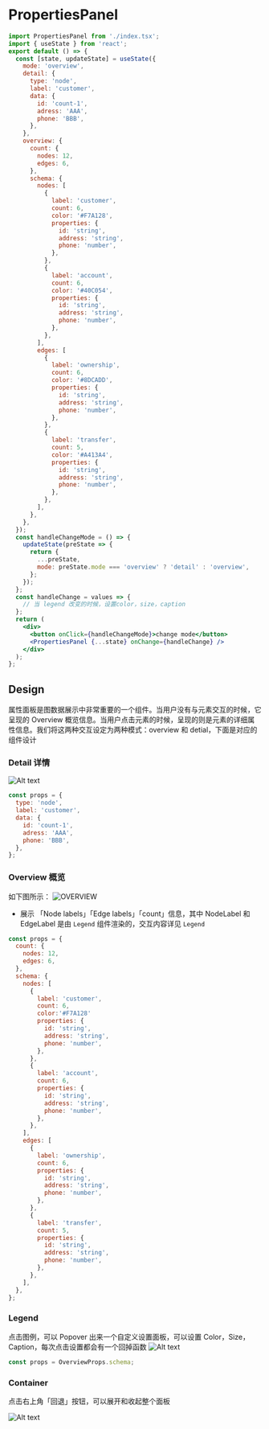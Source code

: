 # PropertiesPanel

```jsx
import PropertiesPanel from './index.tsx';
import { useState } from 'react';
export default () => {
  const [state, updateState] = useState({
    mode: 'overview',
    detail: {
      type: 'node',
      label: 'customer',
      data: {
        id: 'count-1',
        adress: 'AAA',
        phone: 'BBB',
      },
    },
    overview: {
      count: {
        nodes: 12,
        edges: 6,
      },
      schema: {
        nodes: [
          {
            label: 'customer',
            count: 6,
            color: '#F7A128',
            properties: {
              id: 'string',
              address: 'string',
              phone: 'number',
            },
          },
          {
            label: 'account',
            count: 6,
            color: '#40C054',
            properties: {
              id: 'string',
              address: 'string',
              phone: 'number',
            },
          },
        ],
        edges: [
          {
            label: 'ownership',
            count: 6,
            color: '#8DCADD',
            properties: {
              id: 'string',
              address: 'string',
              phone: 'number',
            },
          },
          {
            label: 'transfer',
            count: 5,
            color: '#A413A4',
            properties: {
              id: 'string',
              address: 'string',
              phone: 'number',
            },
          },
        ],
      },
    },
  });
  const handleChangeMode = () => {
    updateState(preState => {
      return {
        ...preState,
        mode: preState.mode === 'overview' ? 'detail' : 'overview',
      };
    });
  };
  const handleChange = values => {
    // 当 legend 改变的时候，设置color，size，caption
  };
  return (
    <div>
      <button onClick={handleChangeMode}>change mode</button>
      <PropertiesPanel {...state} onChange={handleChange} />
    </div>
  );
};
```

## Design

属性面板是图数据展示中非常重要的一个组件。当用户没有与元素交互的时候，它呈现的 Overview 概览信息。当用户点击元素的时候，呈现的则是元素的详细属性信息。我们将这两种交互设定为两种模式：overview 和 detial，下面是对应的组件设计

### Detail 详情

![Alt text](./images/node-properties.png)

```jsx | pure
const props = {
  type: 'node',
  label: 'customer',
  data: {
    id: 'count-1',
    adress: 'AAA',
    phone: 'BBB',
  },
};
```

### Overview 概览

如下图所示：
![OVERVIEW](./images/overview.png)

- 展示 「Node labels」「Edge labels」「count」信息，其中 NodeLabel 和 EdgeLabel 是由 `Legend` 组件渲染的，交互内容详见 `Legend`

```jsx | pure
const props = {
  count: {
    nodes: 12,
    edges: 6,
  },
  schema: {
    nodes: [
      {
        label: 'customer',
        count: 6,
        color:'#F7A128'
        properties: {
          id: 'string',
          address: 'string',
          phone: 'number',
        },
      },
      {
        label: 'account',
        count: 6,
        properties: {
          id: 'string',
          address: 'string',
          phone: 'number',
        },
      },
    ],
    edges: [
      {
        label: 'ownership',
        count: 6,
        properties: {
          id: 'string',
          address: 'string',
          phone: 'number',
        },
      },
      {
        label: 'transfer',
        count: 5,
        properties: {
          id: 'string',
          address: 'string',
          phone: 'number',
        },
      },
    ],
  },
};
```

### Legend

点击图例，可以 Popover 出来一个自定义设置面板，可以设置 Color，Size，Caption，每次点击设置都会有一个回掉函数
![Alt text](./images/legend.png)

```jsx | pure
const props = OverviewProps.schema;
```

### Container

点击右上角「回退」按钮，可以展开和收起整个面板

![Alt text](./images/button.png)
